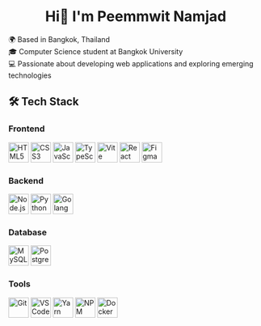 
  <div align="center" style="text-align:center;">
    <h1>Hi👋 I'm Peemmwit Namjad</h1>
  </div>

  <p>🌍 Based in Bangkok, Thailand <br>
  🎓 Computer Science student at Bangkok University <br>
  💻 Passionate about developing web applications and exploring emerging technologies</p>
 
  <h2>🛠️ Tech Stack</h2>
  <h3>Frontend</h3>
  <p class="icon-row">
    <a href="https://developer.mozilla.org/en-US/docs/Web/HTML" target="_blank"><img src="https://cdn.jsdelivr.net/gh/devicons/devicon/icons/html5/html5-original.svg" width="40" alt="HTML5" /></a>
    <a href="https://developer.mozilla.org/en-US/docs/Web/CSS" target="_blank"><img src="https://cdn.jsdelivr.net/gh/devicons/devicon/icons/css3/css3-original.svg" width="40" alt="CSS3" /></a>
    <a href="https://developer.mozilla.org/en-US/docs/Web/JavaScript" target="_blank"><img src="https://cdn.jsdelivr.net/gh/devicons/devicon/icons/javascript/javascript-original.svg" width="40" alt="JavaScript" /></a>
    <a href="https://www.typescriptlang.org/" target="_blank"><img src="https://cdn.jsdelivr.net/gh/devicons/devicon/icons/typescript/typescript-original.svg" width="40" alt="TypeScript" /></a>
    <a href="https://vitejs.dev/" target="_blank"><img src="https://raw.githubusercontent.com/vitejs/vite/main/docs/public/logo.svg" width="40" alt="Vite" /></a>
    <a href="https://reactjs.org/" target="_blank"><img src="https://cdn.jsdelivr.net/gh/devicons/devicon/icons/react/react-original.svg" width="40" alt="React" /></a>
    <a href="https://figma.com/" target="_blank"><img src="https://cdn.jsdelivr.net/gh/devicons/devicon/icons/figma/figma-original.svg" width="40" alt="Figma" /></a>
  </p>

  <h3>Backend</h3>
  <p class="icon-row">
    <a href="https://nodejs.org/" target="_blank"><img src="https://cdn.jsdelivr.net/gh/devicons/devicon/icons/nodejs/nodejs-original.svg" width="40" alt="Node.js" /></a>
    <a href="https://www.python.org/" target="_blank"><img src="https://cdn.jsdelivr.net/gh/devicons/devicon/icons/python/python-original.svg" width="40" alt="Python" /></a>
    <a href="https://go.dev/" target="_blank"><img src="https://cdn.jsdelivr.net/gh/devicons/devicon/icons/go/go-original.svg" width="40" alt="Golang" /></a>
  </p>

  <h3>Database</h3>
  <p class="icon-row">
    <a href="https://www.mysql.com/" target="_blank"><img src="https://cdn.jsdelivr.net/gh/devicons/devicon/icons/mysql/mysql-original.svg" width="40" alt="MySQL" /></a>
    <a href="https://www.postgresql.org/" target="_blank"><img src="https://cdn.jsdelivr.net/gh/devicons/devicon/icons/postgresql/postgresql-original.svg" width="40" alt="PostgreSQL" /></a>
  </p>

  <h3>Tools</h3>
  <p class="icon-row">
    <a href="https://git-scm.com/" target="_blank"><img src="https://cdn.jsdelivr.net/gh/devicons/devicon/icons/git/git-original.svg" width="40" alt="Git" /></a>
    <a href="https://code.visualstudio.com/" target="_blank"><img src="https://cdn.jsdelivr.net/gh/devicons/devicon/icons/vscode/vscode-original.svg" width="40" alt="VS Code" /></a>
    <a href="https://yarnpkg.com/" target="_blank"><img src="https://cdn.jsdelivr.net/gh/devicons/devicon/icons/yarn/yarn-original.svg" width="40" alt="Yarn" /></a>
    <a href="https://www.npmjs.com/" target="_blank"><img src="https://cdn.jsdelivr.net/gh/devicons/devicon/icons/npm/npm-original-wordmark.svg" width="40" alt="NPM" /></a>
    <a href="https://www.docker.com/" target="_blank"><img src="https://cdn.jsdelivr.net/gh/devicons/devicon/icons/docker/docker-original.svg" width="40" alt="Docker" /></a>
  </p>


<!--
**peemmwit/peemmwit** is a ✨ _special_ ✨ repository because its `README.md` (this file) appears on your GitHub profile.

Here are some ideas to get you started:

- 🔭 I’m currently working on ...
- 🌱 I’m currently learning ...
- 👯 I’m looking to collaborate on ...
- 🤔 I’m looking for help with ...
- 💬 Ask me about ...
- 📫 How to reach me: ...
- 😄 Pronouns: ...
- ⚡ Fun fact: ...
-->

